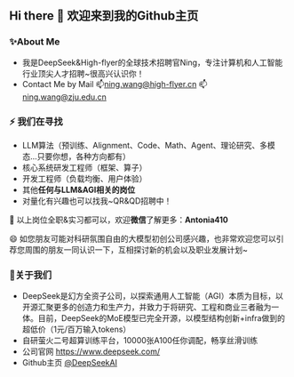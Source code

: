 ## Hi there 👋 欢迎来到我的Github主页

<!--
**Ning410/Ning410** is a ✨ _special_ ✨ repository because its `README.md` (this file) appears on your GitHub profile.

Here are some ideas to get you started:

- 🔭 I’m currently working on ...
- 🌱 I’m currently learning ...
- 👯 I’m looking to collaborate on ...
- 🤔 I’m looking for help with ...
- 💬 Ask me about ...
- 📫 How to reach me: ...
- 😄 Pronouns: ...
- ⚡ Fun fact: ...
-->
### ✨About Me
- 我是DeepSeek&High-flyer的全球技术招聘官Ning，专注计算机和人工智能行业顶尖人才招聘~很高兴认识你！
- Contact Me by Mail
📫ning.wang@high-flyer.cn
📫ning.wang@zju.edu.cn
### ⚡ 我们在寻找
- LLM算法（预训练、Alignment、Code、Math、Agent、理论研究、多模态…只要你想，各种方向都有）
- 核心系统研发工程师（框架、算子）
- 开发工程师（负载均衡、用户体验）
- 其他**任何与LLM&AGI相关的岗位**
- 对量化有兴趣也可以找我~QR&QD招聘中！

🌱 以上岗位全职&实习都可以，欢迎**微信**了解更多：**Antonia410**  

😄 如您朋友可能对科研氛围自由的大模型初创公司感兴趣，也非常欢迎您可以引荐您周围的朋友一同认识一下，互相探讨新的机会以及职业发展计划~

### 👯关于我们
- DeepSeek是幻方全资子公司，以探索通用人工智能（AGI）本质为目标，以开源汇聚更多的创造力和生产力，并致力于将研究、工程和商业三者融为一体。目前，DeepSeek的MoE模型已完全开源，以模型结构创新+infra做到的超低价（1元/百万输入tokens）
- 自研萤火二号超算训练平台，10000张A100任你调配，畅享丝滑训练
- 公司官网 https://www.deepseek.com/ 
- Github主页  [@DeepSeekAI ](https://github.com/deepseek-ai)
